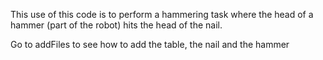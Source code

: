 This use of this code is to perform a hammering task where the head of a hammer (part of the robot) hits the head of the nail. 

Go to addFiles to see how to add the table, the nail and the hammer 
